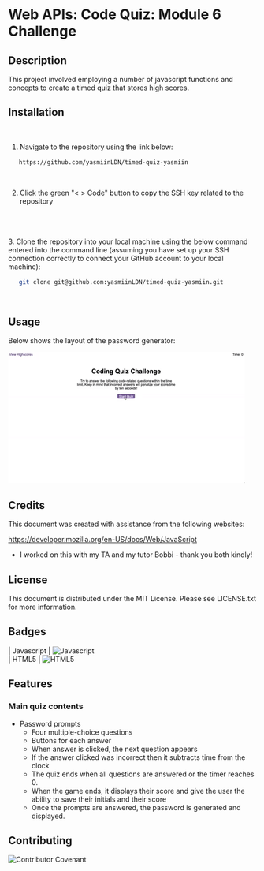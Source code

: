 # Web APIs: Code Quiz: Module 6 Challenge

## Description 

This project involved employing a number of javascript functions and concepts to create a timed quiz that stores high scores.

## Installation
<br>

1. Navigate to the repository using the link below: 

```sh
   https://github.com/yasmiinLDN/timed-quiz-yasmiin
   ```
<br>

2. Click the green "< > Code" button to copy the SSH key related to the repository
<br>
<br>
<br>
3. Clone the repository into your local machine using the below command entered into the command line (assuming you have set up your SSH connection correctly to connect your GitHub account to your local machine):

```sh
   git clone git@github.com:yasmiinLDN/timed-quiz-yasmiin.git
   ```
<br>


## Usage 

Below shows the layout of the password generator:

![GIF of console](./assets/08-web-apis-challenge-demo.gif)


## Credits

This document was created with assistance from the following websites:

https://developer.mozilla.org/en-US/docs/Web/JavaScript
<br>

* I worked on this with my TA and my tutor Bobbi - thank you both kindly!


## License

This document is distributed under the MIT License. Please see LICENSE.txt for more information.

## Badges

| Javascript            | ![Javascript](https://img.shields.io/badge/JavaScript-F7DF1E?style=for-the-badge&logo=javascript&logoColor=black)
<br>
| HTML5            | ![HTML5](https://img.shields.io/badge/html5-%23E34F26.svg?style=for-the-badge&logo=html5&logoColor=white)      


## Features

### Main quiz contents
  * Password prompts
    * Four multiple-choice questions
    * Buttons for each answer
    * When answer is clicked, the next question appears
    * If the answer clicked was incorrect then it subtracts time from the clock
    * The quiz ends when all questions are answered or the timer reaches 0.
    * When the game ends, it displays their score and give the user the ability to save their initials and their score
    * Once the prompts are answered, the password is generated and displayed.

## Contributing

![Contributor Covenant](https://img.shields.io/badge/Contributor%20Covenant-2.1-4baaaa.svg)  


